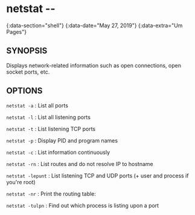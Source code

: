 # netstat --
{:data-section="shell"}
{:data-date="May 27, 2019"}
{:data-extra="Um Pages"}

## SYNOPSIS

  Displays network-related information such as open connections, open socket ports, etc.

## OPTIONS


  `netstat -a` : List all ports

  `netstat -l` : List all listening ports

  `netstat -t` : List listening TCP ports


  `netstat -p` : Display PID and program names


  `netstat -c` : List information continuously


  `netstat -rn` : List routes and do not resolve IP to hostname


  `netstat -lepunt` : List listening TCP and UDP ports (+ user and process if you're root)


  `netstat -nr` : Print the routing table:

  `netstat -tulpn` : Find out which process is listing upon a port
